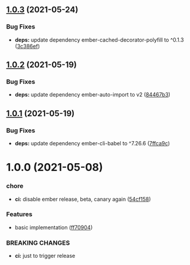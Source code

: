 ## [1.0.3](https://github.com/NullVoxPopuli/ember-function-component/compare/v1.0.2...v1.0.3) (2021-05-24)


### Bug Fixes

* **deps:** update dependency ember-cached-decorator-polyfill to ^0.1.3 ([3c386ef](https://github.com/NullVoxPopuli/ember-function-component/commit/3c386ef46ac5e716ef39ddcbcae9397a0bb098a1))

## [1.0.2](https://github.com/NullVoxPopuli/ember-function-component/compare/v1.0.1...v1.0.2) (2021-05-19)


### Bug Fixes

* **deps:** update dependency ember-auto-import to v2 ([84467b3](https://github.com/NullVoxPopuli/ember-function-component/commit/84467b30c0f94e6854b43a1c9508fb076d01f817))

## [1.0.1](https://github.com/NullVoxPopuli/ember-function-component/compare/v1.0.0...v1.0.1) (2021-05-19)


### Bug Fixes

* **deps:** update dependency ember-cli-babel to ^7.26.6 ([7ffca9c](https://github.com/NullVoxPopuli/ember-function-component/commit/7ffca9ceb5d3de86201588da50843507510e3e16))

# 1.0.0 (2021-05-08)


### chore

* **ci:** disable ember release, beta, canary again ([54cf158](https://github.com/NullVoxPopuli/ember-function-component/commit/54cf15856246d5bd1c1c869c1ac3510d55db69d4))


### Features

* basic implementation ([ff70904](https://github.com/NullVoxPopuli/ember-function-component/commit/ff7090422e00434323f0c6e3903157743b9aca26))


### BREAKING CHANGES

* **ci:** just to trigger release
